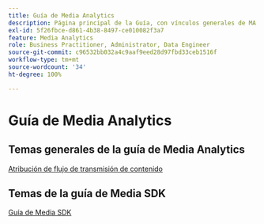 ```yaml
---
title: Guía de Media Analytics
description: Página principal de la Guía, con vínculos generales de MA y vínculos específicos de SDK.
exl-id: 5f26fbce-d861-4b38-8497-ce010082f3a7
feature: Media Analytics
role: Business Practitioner, Administrator, Data Engineer
source-git-commit: c96532bb032a4c9aaf9eed28d97fbd33ceb1516f
workflow-type: tm+mt
source-wordcount: '34'
ht-degree: 100%

---
```


# Guía de Media Analytics

## Temas generales de la guía de Media Analytics

[Atribución de flujo de transmisión de contenido](/help/media-analytics-cookbook/media-dimensions.md)

## Temas de la guía de Media SDK

[Guía de Media SDK](/help/sdk-implement/cookbook/sdk-cookbook-overview.md)
